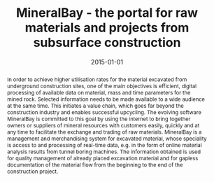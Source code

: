---
abstract: In order to achieve higher utilisation rates for the material excavated
  from underground construction sites, one of the main objectives is efficient, digital
  processing of available data on material, mass and time parameters for the mined
  rock. Selected information needs to be made available to a wide audience at the
  same time. This initiates a value chain, which goes far beyond the construction
  industry and enables successful upcycling. The evolving software MineralBay is committed
  to this goal by using the internet to bring together owners or suppliers of mineral
  resources with customers easily, quickly and at any time to facilitate the exchange
  and trading of raw materials. MineralBay is a management and merchandising system
  for excavated material, whose speciality is access to and processing of real-time
  data, e.g. in the form of online material analysis results from tunnel boring machines.
  The information obtained is used for quality management of already placed excavation
  material and for gapless documentation of the material flow from the beginning to
  the end of the construction project.
authors:
- Hartmut Erben
- Robert Galler
- Thomas Grechenig
date: '2015-01-01'
featured: false
links:
- name: Publik
  url: https://publik.tuwien.ac.at/showentry.php?ID=258000&lang=2
publication_types:
- '2'
publishDate: '2015-01-01'
title: MineralBay - the portal for raw materials and projects from subsurface construction
url_pdf: ''
---